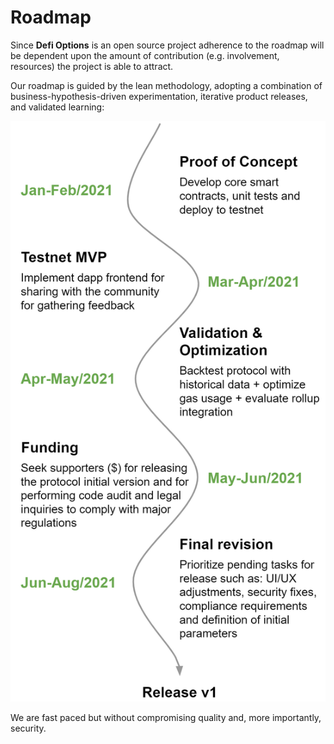 # Roadmap

Since **Defi Options** is an open source project adherence to the roadmap will be dependent upon the amount of contribution (e.g. involvement, resources) the project is able to attract.

Our roadmap is guided by the lean methodology, adopting a combination of business-hypothesis-driven experimentation, iterative product releases, and validated learning:

![](.gitbook/assets/Roadmap-high-res.png)

We are fast paced but without compromising quality and, more importantly, security.
